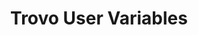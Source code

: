 ---
title: Trovo User Variables
navigation.title: Trovo User
variables:
  - name: user
    type: string
    description: The display name of the user
    example: TrovoUser123
  - name: userName
    type: string
    description: The login name of the user
    example: trovouser123
  - name: userId
    type: string
    description: Unique user identifier
    example: trovo_678296378
  - name: userType
    type: string
    description: Streaming service of this user
    example: trovo
  - name: isSubscribed
    type: bool
    description: Is this user a subscriber?
    example: True / False
  - name: isModerator
    type: bool
    description: Is this user a moderator?
    example: True / False
  - name: userPreviousActive
    type: DateTime
    description: When was this user last active?
    example: 8/4/2023 10:56:06 AM
---